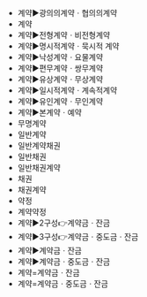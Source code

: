 - 계약▶️광의의계약ㆍ협의의계약
- 계약
- 계약▶️전형계약ㆍ비전형계약
- 계약▶️명시적계약ㆍ묵시적 계약
- 계약▶️낙성계약ㆍ요물계약
- 계약▶️편무계약ㆍ쌍무계약
- 계약▶️유상계약ㆍ무상계약
- 계약▶️일시적계약ㆍ계속적계약
- 계약▶️유인계약ㆍ무인계약
- 계약▶️본계약ㆍ예약
- 무명계약
- 일반계약
- 일반계약채권
- 일반채권
- 일반채권계약
- 채권
- 채권계약
- 약정
- 계약약정
- 계약▶️2구성👉계약금ㆍ잔금
- 계약▶️3구성👉계약금ㆍ중도금ㆍ잔금
- 계약▶️계약금ㆍ잔금
- 계약▶️계약금ㆍ중도금ㆍ잔금
- 계약=계약금ㆍ잔금
- 계약=계약금ㆍ중도금ㆍ잔금
